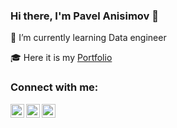 ### Hi there, I'm Pavel Anisimov 👋

🌱 I’m currently learning Data engineer

🎓 Here it is my [Portfolio](https://github.com/AnisimovP/Portfolio-DE)

### Connect with me:

[<img align="left" alt="anisimovp | Telegram" width="22px" src="https://www.svgrepo.com/show/354443/telegram.svg" />][telegram]
[<img align="left" alt="anisimovp | Instagram" width="22px" src="https://www.svgrepo.com/show/452229/instagram-1.svg" />][instagram]
[<img align="left" alt="anisimovp | Leetcode" width="22px" src="https://leetcode.com/static/images/LeetCode_logo_rvs.png" />][leetcode]

[telegram]: https://t.me/anisimovp
[instagram]: https://www.instagram.com/morf_yoy/
[leetcode]: https://leetcode.com/Morfyoy/
